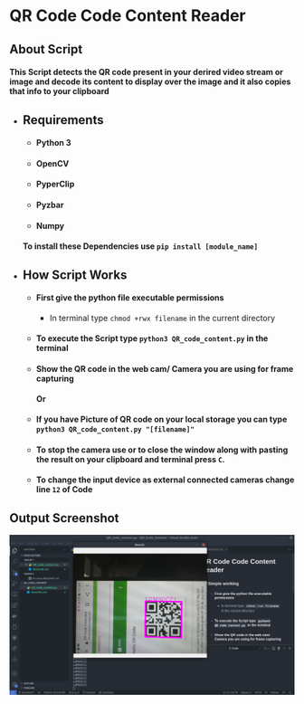 # QR Code Code Content Reader

## About Script

#### This Script detects the QR code present in your derired video stream or image and decode its content to display over the image and it also copies that info to your clipboard

- ## Requirements

  - #### Python 3
  - #### OpenCV
  - #### PyperClip
  - #### Pyzbar
  - #### Numpy

  #### To install these Dependencies use `pip install [module_name]`

- ## How Script Works
  - #### First give the python file executable permissions
    - In terminal type `chmod +rwx filename` in the current directory
  - #### To execute the Script type `python3 QR_code_content.py` in the terminal
  - #### Show the QR code in the web cam/ Camera you are using for frame capturing
    <b>Or</b>
  - #### If you have Picture of QR code on your local storage you can type `python3 QR_code_content.py "[filename]"`
  - #### To stop the camera use or to close the window along with pasting the result on your clipboard and terminal press `C`.
  - #### To change the input device as external connected cameras change line `12` of Code

## Output Screenshot

![ScreenShot](./Screenshot.png)
